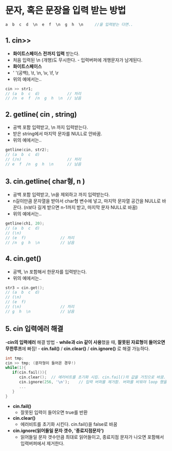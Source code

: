 # 문자, 혹은 문장을 입력 받는 방법

```cpp
a  b  c  d  \n  e  f  \n  g  h  \n     //을 입력받는 다면..
```

## 1. cin>>
 - **화이트스페이스 전까지 입력** 받는다.
 - 처음 입력된 \n (개행)도 무시한다. - 입력버퍼에 개행문자가 남게된다.
  - **화이트스페이스**
   - ' '(공백), \t, \n, \v, \f, \r
 - 위의 예에서는..
```cpp
cin >> str1;
// (a  b  c  d)            // 처리
// /n  e  f  /n  g  h  \n  // 남음
```

## 2. getline( cin , string)
 - 공백 포함 입력받고, \n 까지 입력받는다.
 - 받은 string에서 마지막 문자를 NULL로 안바꿈.
 - 위의 예에서는..
```cpp
getline(cin, str2);
// (a  b  c  d)         
// (/n)                    // 처리
// e  f  /n  g  h  \n      // 남음
```
 
## 3. cin.getline( char형, n )
 - 공백 포함 입력받고, \n을 제외하고 까지 입력받는다.
 - n길이만큼 문자열을 받아서 char형 변수에 넣고, 마지막 문자열 공간을 NULL로 바꾼다. (n보다 길게 받으면 n-1까지 받고, 마지막 문자 NULL로 바꿈)
 - 위의 예에서는..
```cpp
getline(ch1, 20);
// (a  b  c  d)
// (\n)
// (e  f)               // 처리
// /n  g  h  \n         // 남음
``` 
 
## 4. cin.get()
 - 공백, \n 포함해서 한문자를 입력받는다.
 - 위의 예에서는..
 ```cpp
 str3 = cin.get();
// (a  b  c  d)
// (\n)
// (e  f)              
// (\n)                 // 처리
// g  h  \n             // 남음
 ```
 
 ## 5. cin 입력에러 해결
   -**cin의 입력에러** 해결 방법
     - **while과 cin 같이 사용**했을 때, **잘못된 자료형이 들어오면 무한루프**에 빠짐!
     - **cin.fail()** / **cin.clear()** / **cin.ignore()** 로 해결 가능하다.
```cpp
int tmp;
cin >> tmp; (문자형이 들어온 경우!)
while(1){
   if(cin.fail()){
      cin.clear();	// 에러비트를 초기화 시킴. cin.fail()의 값을 거짓으로 바꿈.
      cin.ignore(256, '\n');	// 입력 버퍼를 제거함. 버퍼를 비워야 loop 했을 때 cin에 아무것도 들어오지 않으므로 해결됨.
      ...
   }
}
```
  - **cin.fail()**
     - 잘못된 입력이 들어오면 true를 반환
  - **cin.clear()**
     - 에러비트를 초기화 시킨다. cin.fail()을 false로 바꿈
  - **cin.ignore(읽어들일 문자 갯수, '종료지점문자')**
     - 읽어들일 문자 갯수만큼 최대로 읽어들이고, 종료지점 문자가 나오면 포함해서 입력버퍼에서 제거한다.
 
